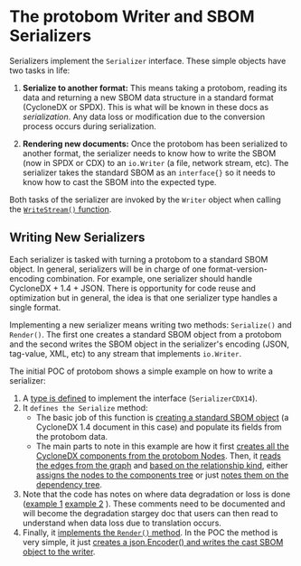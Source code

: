 # The protobom Writer and SBOM Serializers

Serializers implement the `Serializer` interface. These simple objects
have two tasks in life:

1. __Serialize to another format:__ This means taking a protobom, reading its
data and returning a new SBOM data structure in a standard format
(CycloneDX or SPDX). This is what will be known in these docs as
_serialization_. Any data loss or modification due to the conversion process
occurs during serialization.

1. __Rendering new documents:__ Once the protobom has been serialized to another
format, the serializer needs to know how to write the SBOM (now in SPDX or CDX)
to an `io.Writer` (a file, network stream, etc). The serializer takes the standard
SBOM as an `interface{}` so it needs to know how to cast the SBOM into the
expected type.

Both tasks of the serializer are invoked by the `Writer` object when calling
the [`WriteStream()` function](https://github.com/bom-squad/protobom/blob/ca25413addfc841c1c91ee667ee1296194c231b0/pkg/writer/writer.go#L30C18-L44).

## Writing New Serializers

Each serializer is tasked with turning a protobom to a standard SBOM object. In
general, serializers will be in charge of one format-version-encoding combination.
For example, one serializer should handle CycloneDX + 1.4 + JSON. There is
opportunity for code reuse and optimization but in general, the idea is that one
serializer type handles a single format.

Implementing a new serializer means writing two methods: `Serialize()` and
`Render()`. The first one creates a standard SBOM object from a protobom and the
second writes the SBOM object in the serializer's encoding (JSON, tag-value, XML,
etc) to any stream that implements `io.Writer`.

The initial POC of protobom shows a simple example on how to write a serializer:

1. A [type is defined](https://github.com/bom-squad/protobom/blob/ec58d8485c3df0f516a4c1896124e505c2d4bc9c/pkg/writer/serializer_cdx14.go#L19) to implement the interface (`SerializerCDX14`).
2. It `defines the Serialize` method:
    - The basic job of this function is [creating a standard SBOM object](https://github.com/bom-squad/protobom/blob/ec58d8485c3df0f516a4c1896124e505c2d4bc9c/pkg/writer/serializer_cdx14.go#L21)
    (a CycloneDX 1.4 document in this case) and populate its fields from the protobom
    data.
    - The main parts to note in this example are how it first [creates all the
    CycloneDX components from the protobom Nodes](https://github.com/bom-squad/protobom/blob/ec58d8485c3df0f516a4c1896124e505c2d4bc9c/pkg/writer/serializer_cdx14.go#L47-L55). Then, it [reads the edges from the
    graph](https://github.com/bom-squad/protobom/blob/ec58d8485c3df0f516a4c1896124e505c2d4bc9c/pkg/writer/serializer_cdx14.go#L85)
    and [based on the relationship kind](https://github.com/bom-squad/protobom/blob/ec58d8485c3df0f516a4c1896124e505c2d4bc9c/pkg/writer/serializer_cdx14.go#L98), either [assigns the nodes to the
    components tree](https://github.com/bom-squad/protobom/blob/ec58d8485c3df0f516a4c1896124e505c2d4bc9c/pkg/writer/serializer_cdx14.go#L99-L111) or just [notes them on the dependency tree](https://github.com/bom-squad/protobom/blob/ec58d8485c3df0f516a4c1896124e505c2d4bc9c/pkg/writer/serializer_cdx14.go#LL125C10-L128C7).
3. Note that the code has notes on where data degradation or loss is done
([example 1](https://github.com/bom-squad/protobom/blob/ec58d8485c3df0f516a4c1896124e505c2d4bc9c/pkg/writer/serializer_cdx14.go#L77-L78) [example 2](https://github.com/bom-squad/protobom/blob/ec58d8485c3df0f516a4c1896124e505c2d4bc9c/pkg/writer/serializer_cdx14.go#L132) ). These
comments need to be documented and will become the degradation stargey doc that
users can then read to understand when data loss due to translation occurs.
4. Finally, it [implements the `Render()` method](https://github.com/bom-squad/protobom/blob/ec58d8485c3df0f516a4c1896124e505c2d4bc9c/pkg/writer/serializer_cdx14.go#L155). In the POC the method is very simple, it just [creates a json.Encoder() and writes the
cast SBOM object to the writer](https://github.com/bom-squad/protobom/blob/ec58d8485c3df0f516a4c1896124e505c2d4bc9c/pkg/writer/serializer_cdx14.go#L159).
